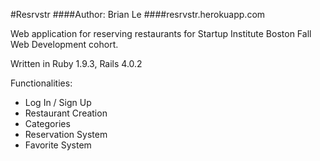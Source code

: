 #Resrvstr
####Author: Brian Le
####resrvstr.herokuapp.com

Web application for reserving restaurants for Startup Institute Boston Fall Web Development cohort.

Written in Ruby 1.9.3, Rails 4.0.2

Functionalities:

- Log In / Sign Up
- Restaurant Creation
- Categories
- Reservation System
- Favorite System

